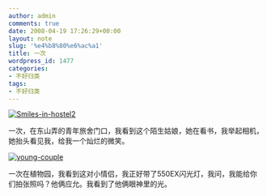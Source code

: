 ```yaml
---
author: admin
comments: true
date: 2008-04-19 17:26:29+00:00
layout: note
slug: '%e4%b8%80%e6%ac%a1'
title: 一次
wordpress_id: 1477
categories:
- 不好归类
tags:
- 不好归类
---
```


[![Smiles-in-hostel2](http://pic.yupoo.com/ctb.my/0343156d9de1/medium.jpg)](http://www.yupoo.com/photos/view?id=ff808081195c5de5011967abf290063a)

一次，在东山弄的青年旅舍门口，我看到这个陌生姑娘，她在看书，我举起相机，她抬头看见我，给我一个灿烂的微笑。

[![young-couple](http://pic.yupoo.com/ctb.my/9165756da097/medium.jpg)](http://www.yupoo.com/photos/view?id=ff808081195c5f77011967b663c807c7)

一次在植物园，我看到这对小情侣，我正好带了550EX闪光灯，我问，我能给你们拍张照吗？他俩应允。我看到了他俩眼神里的光。


